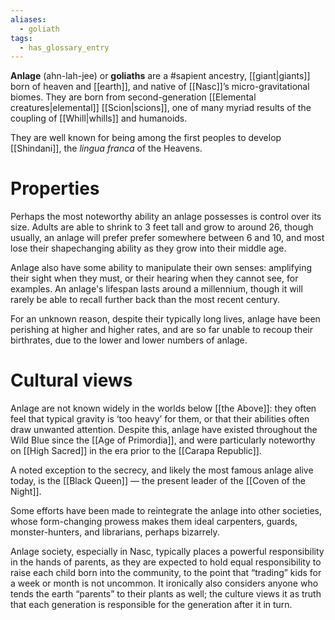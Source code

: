 ```yaml
---
aliases:
  - goliath
tags:
  - has_glossary_entry
---
```


**Anlage** (ahn-lah-jee) or **goliaths** are a #sapient ancestry, [[giant|giants]] born of heaven and [[earth]], and native of [[Nasc]]’s micro-gravitational biomes. They are born from second-generation [[Elemental creatures|elemental]] [[Scion|scions]], one of many myriad results of the coupling of [[Whill|whills]] and humanoids.

They are well known for being among the first peoples to develop [[Shindani]], the *lingua franca* of the Heavens.

# Properties
Perhaps the most noteworthy ability an anlage possesses is control over its size. Adults are able to shrink to 3 feet tall and grow to around 26, though usually, an anlage will prefer prefer somewhere between 6 and 10, and most lose their shapechanging ability as they grow into their middle age. 

Anlage also have some ability to manipulate their own senses: amplifying their sight when they must, or their hearing when they cannot see, for examples. An anlage's lifespan lasts around a millennium, though it will rarely be able to recall further back than the most recent century. 

For an unknown reason, despite their typically long lives, anlage have been perishing at higher and higher rates, and are so far unable to recoup their birthrates, due to the lower and lower numbers of anlage.

# Cultural views

Anlage are not known widely in the worlds below [[the Above]]: they often feel that typical gravity is ‘too heavy’ for them, or that their abilities often draw unwanted attention. Despite this, anlage have existed throughout the Wild Blue since the [[Age of Primordia]], and were particularly noteworthy on [[High Sacred]] in the era prior to the [[Carapa Republic]].

A noted exception to the secrecy, and likely the most famous anlage alive today, is the [[Black Queen]] — the present leader of the [[Coven of the Night]].

Some efforts have been made to reintegrate the anlage into other societies, whose form-changing prowess makes them ideal carpenters, guards, monster-hunters, and librarians, perhaps bizarrely.

Anlage society, especially in Nasc, typically places a powerful responsibility in the hands of parents, as they are expected to hold equal responsibility to raise each child born into the community, to the point that “trading” kids for a week or month is not uncommon. It ironically also considers anyone who tends the earth “parents” to their plants as well; the culture views it as truth that each generation is responsible for the generation after it in turn. 


